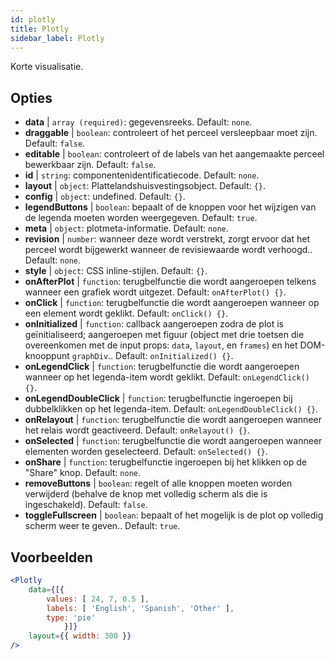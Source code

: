 ```yaml
---
id: plotly 
title: Plotly
sidebar_label: Plotly
---
```


Korte visualisatie.

## Opties

* __data__ | `array (required)`: gegevensreeks. Default: `none`.
* __draggable__ | `boolean`: controleert of het perceel versleepbaar moet zijn. Default: `false`.
* __editable__ | `boolean`: controleert of de labels van het aangemaakte perceel bewerkbaar zijn. Default: `false`.
* __id__ | `string`: componentenidentificatiecode. Default: `none`.
* __layout__ | `object`: Plattelandshuisvestingsobject. Default: `{}`.
* __config__ | `object`: undefined. Default: `{}`.
* __legendButtons__ | `boolean`: bepaalt of de knoppen voor het wijzigen van de legenda moeten worden weergegeven. Default: `true`.
* __meta__ | `object`: plotmeta-informatie. Default: `none`.
* __revision__ | `number`: wanneer deze wordt verstrekt, zorgt ervoor dat het perceel wordt bijgewerkt wanneer de revisiewaarde wordt verhoogd.. Default: `none`.
* __style__ | `object`: CSS inline-stijlen. Default: `{}`.
* __onAfterPlot__ | `function`: terugbelfunctie die wordt aangeroepen telkens wanneer een grafiek wordt uitgezet. Default: `onAfterPlot() {}`.
* __onClick__ | `function`: terugbelfunctie die wordt aangeroepen wanneer op een element wordt geklikt. Default: `onClick() {}`.
* __onInitialized__ | `function`: callback aangeroepen zodra de plot is geïnitialiseerd; aangeroepen met figuur (object met drie toetsen die overeenkomen met de input props: `data`, `layout`, en `frames`) en het DOM-knooppunt `graphDiv`.. Default: `onInitialized() {}`.
* __onLegendClick__ | `function`: terugbelfunctie die wordt aangeroepen wanneer op het legenda-item wordt geklikt. Default: `onLegendClick() {}`.
* __onLegendDoubleClick__ | `function`: terugbelfunctie ingeroepen bij dubbelklikken op het legenda-item. Default: `onLegendDoubleClick() {}`.
* __onRelayout__ | `function`: terugbelfunctie die wordt aangeroepen wanneer het relais wordt geactiveerd. Default: `onRelayout() {}`.
* __onSelected__ | `function`: terugbelfunctie die wordt aangeroepen wanneer elementen worden geselecteerd. Default: `onSelected() {}`.
* __onShare__ | `function`: terugbelfunctie ingeroepen bij het klikken op de "Share" knop. Default: `none`.
* __removeButtons__ | `boolean`: regelt of alle knoppen moeten worden verwijderd (behalve de knop met volledig scherm als die is ingeschakeld). Default: `false`.
* __toggleFullscreen__ | `boolean`: bepaalt of het mogelijk is de plot op volledig scherm weer te geven.. Default: `true`.


## Voorbeelden

```jsx live
<Plotly
    data={[{
        values: [ 24, 7, 0.5 ],
        labels: [ 'English', 'Spanish', 'Other' ],
        type: 'pie'
            }]}
    layout={{ width: 300 }}
/>
```

